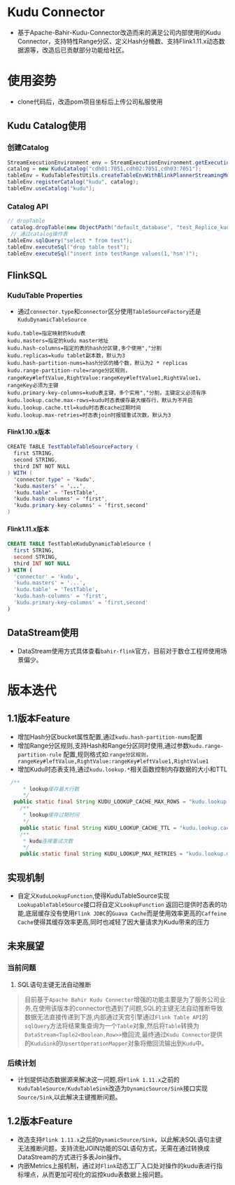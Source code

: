 # Kudu Connector

* 基于Apache-Bahir-Kudu-Connector改造而来的满足公司内部使用的Kudu Connector，支持特性Range分区、定义Hash分桶数、支持Flink1.11.x动态数据源等，改造后已贡献部分功能给社区。

# 使用姿势

* clone代码后，改造pom项目坐标后上传公司私服使用

## Kudu Catalog使用

### 创建Catalog

```java
StreamExecutionEnvironment env = StreamExecutionEnvironment.getExecutionEnvironment();
catalog = new KuduCatalog("cdh01:7051,cdh02:7051,cdh03:7051");
tableEnv = KuduTableTestUtils.createTableEnvWithBlinkPlannerStreamingMode(env);
tableEnv.registerCatalog("kudu", catalog);
tableEnv.useCatalog("kudu");
```

### Catalog API

```java
// dropTable
 catalog.dropTable(new ObjectPath("default_database", "test_Replice_kudu"), true);
 // 通过catalog操作表
tableEnv.sqlQuery("select * from test");
tableEnv.executeSql("drop table test");
tableEnv.executeSql("insert into testRange values(1,'hsm')");

```

## FlinkSQL

### KuduTable Properties

* 通过`connector.type`和`connector`区分使用`TableSourceFactory`还是`KuduDynamicTableSource`

```properties
kudu.table=指定映射的kudu表
kudu.masters=指定的kudu master地址
kudu.hash-columns=指定的表的hash分区键,多个使用","分割
kudu.replicas=kudu tablet副本数，默认为3
kudu.hash-partition-nums=hash分区的桶个数，默认为2 * replicas
kudu.range-partition-rule=range分区规则，rangeKey#leftValue,RightValue:rangeKey#leftValue1,RightValue1，rangeKey必须为主键
kudu.primary-key-columns=kudu表主键，多个实用","分割，主键定义必须有序
kudu.lookup.cache.max-rows=kudu时态表缓存最大缓存行，默认为不开启
kudu.lookup.cache.ttl=kudu时态表cache过期时间
kudu.lookup.max-retries=时态表join时报错重试次数，默认为3
```

#### Flink1.10.x版本

```java
CREATE TABLE TestTableTableSourceFactory (
  first STRING,
  second STRING,
  third INT NOT NULL
) WITH (
  'connector.type' = 'kudu',
  'kudu.masters' = '...',
  'kudu.table' = 'TestTable',
  'kudu.hash-columns' = 'first',
  'kudu.primary-key-columns' = 'first,second'
)
```

#### Flink1.11.x版本

```sql
CREATE TABLE TestTableKuduDynamicTableSource (
  first STRING,
  second STRING,
  third INT NOT NULL
) WITH (
  'connector' = 'kudu',
  'kudu.masters' = '...',
  'kudu.table' = 'TestTable',
  'kudu.hash-columns' = 'first',
  'kudu.primary-key-columns' = 'first,second'
)
```

## DataStream使用

* DataStream使用方式具体查看`bahir-flink`官方，目前对于数仓工程师使用场景偏少。

# 版本迭代

## 1.1版本Feature

* 增加Hash分区bucket属性配置,通过`kudu.hash-partition-nums`配置
* 增加Range分区规则,支持Hash和Range分区同时使用,通过参数`kudu.range-partition-rule`
  配置,规则格式如:`range分区规则，rangeKey#leftValue,RightValue:rangeKey#leftValue1,RightValue1`
* 增加Kudu时态表支持,通过`kudu.lookup.*`相关函数控制内存数据的大小和TTL

```java
 /**
     * lookup缓存最大行数
     */
  public static final String KUDU_LOOKUP_CACHE_MAX_ROWS = "kudu.lookup.cache.max-rows";
    /**
     * lookup缓存过期时间
     */
    public static final String KUDU_LOOKUP_CACHE_TTL = "kudu.lookup.cache.ttl";
    /**
     * kudu连接重试次数
     */
    public static final String KUDU_LOOKUP_MAX_RETRIES = "kudu.lookup.max-retries";
```

## 实现机制

* 自定义`KuduLookupFunction`,使得KuduTableSource实现`LookupableTableSource`接口将自定义`LookupFunction`
  返回已提供时态表的功能,底层缓存没有使用`Flink JDBC`的`Guava Cache`而是使用效率更高的`Caffeine Cache`使得其缓存效率更高,同时也减轻了因大量请求为Kudu带来的压力

## 未来展望

### 当前问题

1. SQL语句主键无法自动推断

> 目前基于`Apache Bahir Kudu Connector`增强的功能主要是为了服务公司业务,在使用该版本的connector也遇到了问题,SQL的主键无法自动推断导致数据无法直接传递到下游,内部通过天宫引擎通过`Flink Table API`的`sqlQuery`方法将结果集查询为一个`Table`对象,然后将`Table`转换为`DataStream<Tuple2<Boolean,Row>>`撤回流,最终通过`Kudu Connector`提供的`KuduSink`的`UpsertOperationMapper`对象将撤回流输出到`Kudu`中。

### 后续计划

* 计划提供动态数据源来解决这一问题,将`Flink 1.11.x`之前的`KuduTableSource/KuduTableSink`改造为`DynamicSource/Sink`接口实现`Source/Sink`,以此解决主键推断问题。

## 1.2版本Feature

* 改造支持`Flink 1.11.x`之后的`DynamicSource/Sink`，以此解决SQL语句主键无法推断问题，支持流批JOIN功能的SQL语句方式，无需在通过转换成DataStream的方式进行多表Join操作。
* 内嵌Metrics上报机制，通过对`Flink`动态工厂入口处对操作的kudu表进行指标埋点，从而更加可视化的监控kudu表数据上报问题。